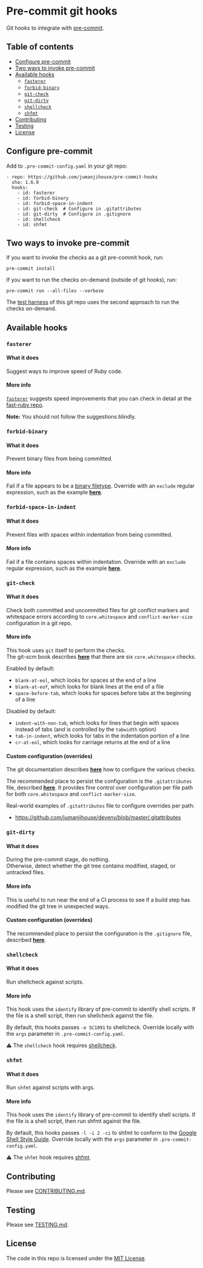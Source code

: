 # Pre-commit git hooks

Git hooks to integrate with [pre-commit](http://pre-commit.com).


## Table of contents

- [Configure pre-commit](#configure-pre-commit)
- [Two ways to invoke pre-commit](#two-ways-to-invoke-pre-commit)
- [Available hooks](#available-hooks)
  * [`fasterer`](#fasterer)
  * [`forbid-binary`](#forbid-binary)
  * [`git-check`](#git-check)
  * [`git-dirty`](#git-dirty)
  * [`shellcheck`](#shellcheck)
  * [`shfmt`](#shfmt)
- [Contributing](#contributing)
- [Testing](#testing)
- [License](#license)


## Configure pre-commit

Add to `.pre-commit-config.yaml` in your git repo:

    - repo: https://github.com/jumanjihouse/pre-commit-hooks
      sha: 1.6.0
      hooks:
        - id: fasterer
        - id: forbid-binary
        - id: forbid-space-in-indent
        - id: git-check  # Configure in .gitattributes
        - id: git-dirty  # Configure in .gitignore
        - id: shellcheck
        - id: shfmt


## Two ways to invoke pre-commit

If you want to invoke the checks as a git pre-commit hook, run:

    pre-commit install

If you want to run the checks on-demand (outside of git hooks), run:

    pre-commit run --all-files --verbose

The [test harness](TESTING.md) of this git repo uses the second approach
to run the checks on-demand.


## Available hooks

### `fasterer`

#### What it does

Suggest ways to improve speed of Ruby code.

#### More info

[`fasterer`](https://github.com/DamirSvrtan/fasterer)
suggests speed improvements that you can check in detail at the
[fast-ruby repo](https://github.com/JuanitoFatas/fast-ruby).

**Note:** You should not follow the suggestions blindly.


### `forbid-binary`

#### What it does

Prevent binary files from being committed.

#### More info

Fail if a file appears to be a [binary filetype](https://pre-commit.com/#filtering-files-with-types).
Override with an `exclude` regular expression,
such as the example [**here**](.pre-commit-config.yaml).


### `forbid-space-in-indent`

#### What it does

Prevent files with spaces within indentation from being committed.

#### More info

Fail if a file contains spaces within indentation.
Override with an `exclude` regular expression,
such as the example [**here**](.pre-commit-config.yaml).


### `git-check`

#### What it does

Check both committed and uncommitted files for git conflict markers and
whitespace errors according to `core.whitespace` and `conflict-marker-size`
configuration in a git repo.

#### More info

This hook uses `git` itself to perform the checks.<br/>
The git-scm book describes
[**here**](https://git-scm.com/book/en/v2/Customizing-Git-Git-Configuration#_code_core_whitespace_code)
that there are six `core.whitespace` checks.

Enabled by default:

* `blank-at-eol`, which looks for spaces at the end of a line
* `blank-at-eof`, which looks for blank lines at the end of a file
* `space-before-tab`, which looks for spaces before tabs at the beginning of a line

Disabled by default:

* `indent-with-non-tab`, which looks for lines that begin with spaces instead of tabs
  (and is controlled by the `tabwidth` option)
* `tab-in-indent`, which looks for tabs in the indentation portion of a line
* `cr-at-eol`, which looks for carriage returns at the end of a line

#### Custom configuration (overrides)

The git documentation describes
[**here**](https://git-scm.com/docs/git-config#git-config-corewhitespace)
how to configure the various checks.

The recommended place to persist the configuration is the `.gitattributes` file,
described [**here**](https://git-scm.com/docs/gitattributes#_checking_whitespace_errors).
It provides fine control over configuration per file path for both
`core.whitespace` and `conflict-marker-size`.

Real-world examples of `.gitattributes` file to configure overrides per path:

* https://github.com/jumanjihouse/devenv/blob/master/.gitattributes


### `git-dirty`

#### What it does

During the pre-commit stage, do nothing.<br/>
Otherwise, detect whether the git tree contains modified, staged, or untracked files.

#### More info

This is useful to run near the end of a CI process to
see if a build step has modified the git tree in unexpected ways.

#### Custom configuration (overrides)

The recommended place to persist the configuration is the `.gitignore` file,
described [**here**](https://git-scm.com/docs/gitignore).


### `shellcheck`

#### What it does

Run shellcheck against scripts.

#### More info

This hook uses the `identify` library of pre-commit to identify shell scripts.
If the file is a shell script, then run shellcheck against the file.

By default, this hooks passes `-e SC1091` to shellcheck.
Override locally with the `args` parameter in `.pre-commit-config.yaml`.

:warning: The `shellcheck` hook requires
[shellcheck](https://github.com/koalaman/shellcheck).


### `shfmt`

#### What it does

Run `shfmt` against scripts with args.

#### More info

This hook uses the `identify` library of pre-commit to identify shell scripts.
If the file is a shell script, then run shfmt against the file.

By default, this hooks passes `-l -i 2 -ci` to shfmt to conform to the
[Google Shell Style Guide](https://google.github.io/styleguide/shell.xml).
Override locally with the `args` parameter in `.pre-commit-config.yaml`.

:warning: The `shfmt` hook requires
[shfmt](https://github.com/mvdan/sh/releases).


## Contributing

Please see [CONTRIBUTING.md](CONTRIBUTING.md).


## Testing

Please see [TESTING.md](TESTING.md).


## License

The code in this repo is licensed under the [MIT License](LICENSE).
